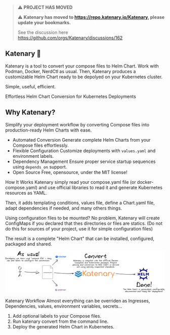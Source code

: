 >  ⚠️ **PROJECT HAS MOVED**
> 
>  ⚠️ **Katenary has moved to https://repo.katenary.io/Katenary, please update your bookmarks.**
>
> See the discussion here https://github.com/orgs/Katenary/discussions/162

## Katenary 👋

<!--

**Here are some ideas to get you started:**

🙋‍♀️ A short introduction - what is your organization all about?
🌈 Contribution guidelines - how can the community get involved?
👩‍💻 Useful resources - where can the community find your docs? Is there anything else the community should know?
🍿 Fun facts - what does your team eat for breakfast?
🧙 Remember, you can do mighty things with the power of [Markdown](https://docs.github.com/github/writing-on-github/getting-started-with-writing-and-formatting-on-github/basic-writing-and-formatting-syntax)
-->
Katenary is a tool to convert your compose files to Helm Chart. Work with Podman, Docker, NerdCtl as usual. Then, Katenary produces a customizable Helm Chart ready to be depolyed on your Kubernetes cluster.

Simple, useful, efficient.

Effortless Helm Chart Conversion for Kubernetes Deployments

## Why Katenary?
Simplify your deployment workflow by converting Compose files into production-ready Helm Charts with ease.

- Automated Conversion
Generate complete Helm Charts from your Compose files effortlessly.
- Flexible Configuration
Customize deployments with `values.yaml` and environment labels.
- Dependency Management
Ensure proper service startup sequences using `depends_on` support.
- Open Source
Free, opensource, under the MIT license!


How It Works
Katenary simply read your compose.yaml file (or docker-compose.yaml) and use official libraries to read it and generate Kubernetes resources as YAML.

Then, it adds templating conditions, values file, define a Chart.yaml file, adapt dependencies if needed, and many others things.

Using configuration files to be mounted? No problem, Katenary will create ConfigMaps if you declared that thes directories or files are statics.
(Do not do this for sources of your project, use it for simple configuration files)

The result is a complete "Helm Chart" that can be installed, configured, packaged and shared.

![](https://github.com/Katenary/katenary/raw/refs/heads/develop/doc/docs/statics/workflow.svg)

Katenary Workflow
Almost everything can be overriden as Ingresses, Dependencies, values, environment variables, secrets...

1. Add optional labels to your Compose files.
1. Run katenary convert from the command line.
1. Deploy the generated Helm Chart in Kubernetes.

